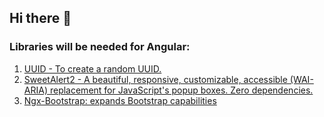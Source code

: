 ## Hi there 👋
### Libraries will be needed for Angular:
  1. [UUID - To create a random UUID.](https://www.npmjs.com/package/uuid)
  2. [SweetAlert2 - A beautiful, responsive, customizable, accessible (WAI-ARIA) replacement for JavaScript's popup boxes. Zero dependencies.](https://www.npmjs.com/package/sweetalert2)
  3. [Ngx-Bootstrap: expands Bootstrap capabilities](https://valor-software.com/ngx-bootstrap/#/)

